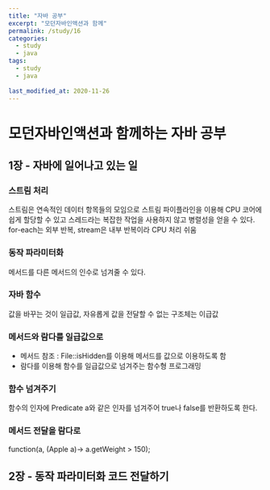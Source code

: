 ```yaml
---
title: "자바 공부"
excerpt: "모던자바인액션과 함께"
permalink: /study/16
categories:
  - study
  - java
tags:
  - study
  - java
  
last_modified_at: 2020-11-26
--- 
```

# 모던자바인액션과 함께하는 자바 공부

## 1장 - 자바에 일어나고 있는 일
### 스트림 처리
스트림은 연속적인 데이터 항목들의 모임으로 스트림 파이플라인을 이용해 CPU 코어에 쉽게 할당할 수 있고 스레드라는 복잡한 작업을 사용하지 않고 병렬성을 얻을 수 있다. for-each는 외부 반복, stream은 내부 반복이라 CPU 처리 쉬움
### 동작 파라미터화
메서드를 다른 메서드의 인수로 넘겨줄 수 있다.
### 자바 함수
값을 바꾸는 것이 일급값, 자유롭게 값을 전달할 수 없는 구조체는 이급값
### 메서드와 람다를 일급값으로
- 메서드 참조 : File::isHidden를 이용해 메서드를 값으로 이용하도록 함  
- 람다를 이용해 함수를 일급값으로 넘겨주는 함수형 프로그래밍
### 함수 넘겨주기
함수의 인자에 Predicate<A> a와 같은 인자를 넘겨주어 true나 false를 반환하도록 한다.
### 메서드 전달을 람다로
function(a, (Apple a)-> a.getWeight > 150);

## 2장 - 동작 파라미터화 코드 전달하기
